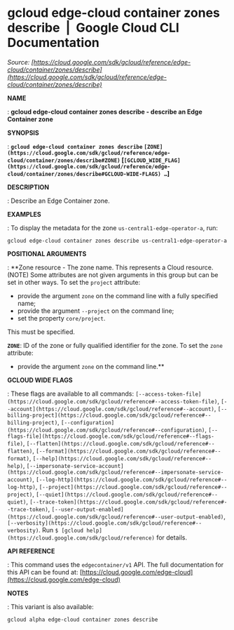 # gcloud edge-cloud container zones describe  |  Google Cloud CLI Documentation

*Source: [https://cloud.google.com/sdk/gcloud/reference/edge-cloud/container/zones/describe](https://cloud.google.com/sdk/gcloud/reference/edge-cloud/container/zones/describe)*

**NAME**

: **gcloud edge-cloud container zones describe - describe an Edge Container zone**

**SYNOPSIS**

: **`gcloud edge-cloud container zones describe` `[ZONE](https://cloud.google.com/sdk/gcloud/reference/edge-cloud/container/zones/describe#ZONE)` [`[GCLOUD_WIDE_FLAG](https://cloud.google.com/sdk/gcloud/reference/edge-cloud/container/zones/describe#GCLOUD-WIDE-FLAGS) …`]**

**DESCRIPTION**

: Describe an Edge Container zone.

**EXAMPLES**

: To display the metadata for the zone `us-central1-edge-operator-a`,
run:

```
gcloud edge-cloud container zones describe us-central1-edge-operator-a
```

**POSITIONAL ARGUMENTS**

: **Zone resource - The zone name. This represents a Cloud resource. (NOTE) Some
attributes are not given arguments in this group but can be set in other ways.
To set the `project` attribute:

- provide the argument `zone` on the command line with a fully
specified name;
- provide the argument `--project` on the command line;
- set the property `core/project`.

This must be specified.

**`ZONE`**:
ID of the zone or fully qualified identifier for the zone.
To set the `zone` attribute:

- provide the argument `zone` on the command line.**

**GCLOUD WIDE FLAGS**

: These flags are available to all commands: `[--access-token-file](https://cloud.google.com/sdk/gcloud/reference#--access-token-file)`,
`[--account](https://cloud.google.com/sdk/gcloud/reference#--account)`, `[--billing-project](https://cloud.google.com/sdk/gcloud/reference#--billing-project)`,
`[--configuration](https://cloud.google.com/sdk/gcloud/reference#--configuration)`,
`[--flags-file](https://cloud.google.com/sdk/gcloud/reference#--flags-file)`,
`[--flatten](https://cloud.google.com/sdk/gcloud/reference#--flatten)`, `[--format](https://cloud.google.com/sdk/gcloud/reference#--format)`, `[--help](https://cloud.google.com/sdk/gcloud/reference#--help)`, `[--impersonate-service-account](https://cloud.google.com/sdk/gcloud/reference#--impersonate-service-account)`,
`[--log-http](https://cloud.google.com/sdk/gcloud/reference#--log-http)`,
`[--project](https://cloud.google.com/sdk/gcloud/reference#--project)`, `[--quiet](https://cloud.google.com/sdk/gcloud/reference#--quiet)`, `[--trace-token](https://cloud.google.com/sdk/gcloud/reference#--trace-token)`, `[--user-output-enabled](https://cloud.google.com/sdk/gcloud/reference#--user-output-enabled)`,
`[--verbosity](https://cloud.google.com/sdk/gcloud/reference#--verbosity)`.
Run `$ [gcloud help](https://cloud.google.com/sdk/gcloud/reference)` for details.

**API REFERENCE**

: This command uses the `edgecontainer/v1` API. The full documentation
for this API can be found at: [https://cloud.google.com/edge-cloud](https://cloud.google.com/edge-cloud)

**NOTES**

: This variant is also available:

```
gcloud alpha edge-cloud container zones describe
```